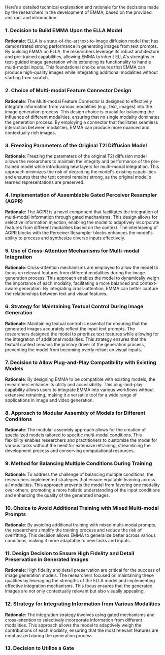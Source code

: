 Here’s a detailed technical explanation and rationale for the decisions made by the researchers in the development of EMMA, based on the provided abstract and introduction:

### 1. Decision to Build EMMA Upon the ELLA Model
**Rationale**: ELLA is a state-of-the-art text-to-image diffusion model that has demonstrated strong performance in generating images from text prompts. By building EMMA on ELLA, the researchers leverage its robust architecture and pre-trained capabilities, allowing EMMA to inherit ELLA's strengths in text-guided image generation while extending its functionality to handle multi-modal inputs. This foundational choice ensures that EMMA can produce high-quality images while integrating additional modalities without starting from scratch.

### 2. Choice of Multi-modal Feature Connector Design
**Rationale**: The Multi-modal Feature Connector is designed to effectively integrate information from various modalities (e.g., text, images) into the image generation process. This design choice is crucial for balancing the influence of different modalities, ensuring that no single modality dominates the generation process. By employing a connector that facilitates seamless interaction between modalities, EMMA can produce more nuanced and contextually rich images.

### 3. Freezing Parameters of the Original T2I Diffusion Model
**Rationale**: Freezing the parameters of the original T2I diffusion model allows the researchers to maintain the integrity and performance of the pre-trained model while introducing new layers for multi-modal integration. This approach minimizes the risk of degrading the model's existing capabilities and ensures that the text control remains strong, as the original model's learned representations are preserved.

### 4. Implementation of Assemblable Gated Perceiver Resampler (AGPR)
**Rationale**: The AGPR is a novel component that facilitates the integration of multi-modal information through gated mechanisms. This design allows for selective information injection, enabling the model to adaptively incorporate features from different modalities based on the context. The interleaving of AGPR blocks with the Perceiver Resampler blocks enhances the model's ability to process and synthesize diverse inputs effectively.

### 5. Use of Cross-Attention Mechanisms for Multi-modal Integration
**Rationale**: Cross-attention mechanisms are employed to allow the model to focus on relevant features from different modalities during the image generation process. This approach enables the model to dynamically weigh the importance of each modality, facilitating a more balanced and context-aware generation. By integrating cross-attention, EMMA can better capture the relationships between text and visual features.

### 6. Strategy for Maintaining Textual Control During Image Generation
**Rationale**: Maintaining textual control is essential for ensuring that the generated images accurately reflect the input text prompts. The researchers designed the model to prioritize text features while allowing for the integration of additional modalities. This strategy ensures that the textual context remains the primary driver of the generation process, preventing the model from becoming overly reliant on visual inputs.

### 7. Decision to Allow Plug-and-Play Compatibility with Existing Models
**Rationale**: By designing EMMA to be compatible with existing models, the researchers enhance its utility and accessibility. This plug-and-play capability allows users to integrate EMMA into various workflows without extensive retraining, making it a versatile tool for a wide range of applications in image and video generation.

### 8. Approach to Modular Assembly of Models for Different Conditions
**Rationale**: The modular assembly approach allows for the creation of specialized models tailored to specific multi-modal conditions. This flexibility enables researchers and practitioners to customize the model for various tasks without the need for extensive retraining, streamlining the development process and conserving computational resources.

### 9. Method for Balancing Multiple Conditions During Training
**Rationale**: To address the challenge of balancing multiple conditions, the researchers implemented strategies that ensure equitable learning across all modalities. This approach prevents the model from favoring one modality over others, promoting a more holistic understanding of the input conditions and enhancing the quality of the generated images.

### 10. Choice to Avoid Additional Training with Mixed Multi-modal Prompts
**Rationale**: By avoiding additional training with mixed multi-modal prompts, the researchers simplify the training process and reduce the risk of overfitting. This decision allows EMMA to generalize better across various conditions, making it more adaptable to new tasks and inputs.

### 11. Design Decision to Ensure High Fidelity and Detail Preservation in Generated Images
**Rationale**: High fidelity and detail preservation are critical for the success of image generation models. The researchers focused on maintaining these qualities by leveraging the strengths of the ELLA model and implementing effective integration mechanisms. This focus ensures that the generated images are not only contextually relevant but also visually appealing.

### 12. Strategy for Integrating Information from Various Modalities
**Rationale**: The integration strategy involves using gated mechanisms and cross-attention to selectively incorporate information from different modalities. This approach allows the model to adaptively weigh the contributions of each modality, ensuring that the most relevant features are emphasized during the generation process.

### 13. Decision to Utilize a Gate
